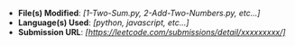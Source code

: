 [//]: # "Pull Request Template"
[//]: # "Replace values inside of square brackets as well as the square brackets themselves"

- **File(s) Modified**: _[1-Two-Sum.py, 2-Add-Two-Numbers.py, etc...]_
- **Language(s) Used**: _[python, javascript, etc...]_
- **Submission URL**: _[https://leetcode.com/submissions/detail/xxxxxxxxx/]_

[//]: # "Getting the Submission URL"
[//]: # "Go to the leetcode [`Submissions tab`](https://user-images.githubusercontent.com/71089234/180188604-b1ecaf90-bf27-4fd6-a559-5567aebf8930.png)"
[//]: # "and [click on the `Accepted` status of your submission.](https://user-images.githubusercontent.com/71089234/180189321-1a48c33f-aa65-4b29-8aaa-685f4f5f8c9e.png)]"
[//]: # "Finally copy the URL from the nav bar, it should look like https://leetcode.com/submissions/detail/xxxxxxxxx/"
